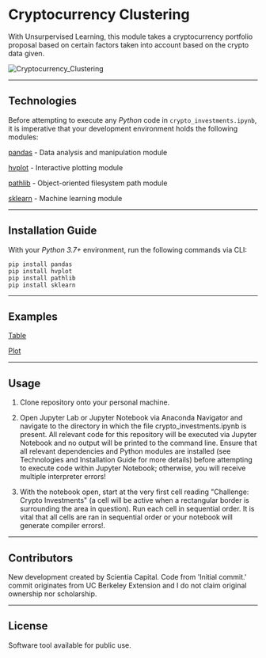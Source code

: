 # Cryptocurrency Clustering

With Unsurpervised Learning, this module takes a cryptocurrency portfolio proposal based on certain factors taken into account based on the crypto data given.

![Cryptocurrency_Clustering](../images/image_1.jpg)

---

## Technologies


Before attempting to execute any _Python_ code in `crypto_investments.ipynb`, it is imperative that your development environment holds the following modules:

[pandas](https://pandas.pydata.org/pandas-docs/stable/) - Data analysis and manipulation module

[hvplot](https://pypi.org/project/hvplot/) - Interactive plotting module

[pathlib](https://docs.python.org/3/library/pathlib.html) - Object-oriented filesystem path module

[sklearn](https://sklearn.org/) - Machine learning module

---

## Installation Guide

With your _Python 3.7+_ environment, run the following commands via CLI:

```
pip install pandas
pip install hvplot
pip install pathlib
pip install sklearn
```

---

## Examples

[Table](../images/https://github.com/ScientiaCapital/Cryptocurrency-Clustering/blob/main/Resources/Screen%20Shot%202021-05-21%20at%201.47.05%20PM.png)

[Plot](../images/)

---

## Usage

1.  Clone repository onto your personal machine.

2.  Open Jupyter Lab or Jupyter Notebook via Anaconda Navigator and navigate to the directory in which the file crypto_investments.ipynb is present. All relevant code for this repository will be executed via Jupyter Notebook and no output will be printed to the command line. Ensure that all relevant dependencies and Python modules are installed (see Technologies and Installation Guide for more details) before attempting to execute code within Jupyter Notebook; otherwise, you will receive multiple interpreter errors!

3.  With the notebook open, start at the very first cell reading "Challenge: Crypto Investments" (a cell will be active when a rectangular border is surrounding the area in question). Run each cell in sequential order. It is vital that all cells are ran in sequential order or your notebook will generate compiler errors!.
---

## Contributors

New development created by Scientia Capital. Code from 'Initial commit.' commit originates from UC Berkeley Extension and I do not claim original ownership nor scholarship.

---

## License

Software tool available for public use. 
